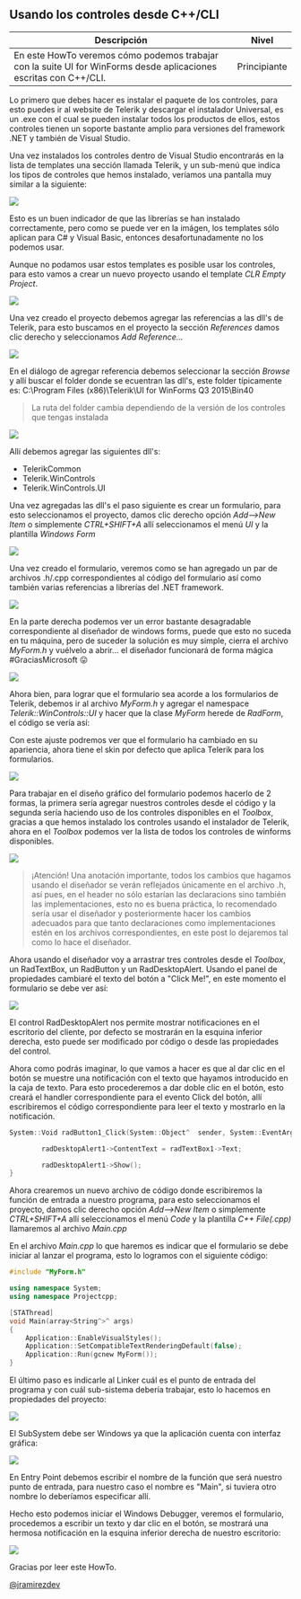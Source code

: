 ## Usando los controles desde C++/CLI

Descripción | Nivel
------------ | ------------
En este HowTo veremos cómo podemos trabajar con la suite UI for WinForms desde aplicaciones escritas con C++/CLI. | Principiante

Lo primero que debes hacer es instalar el paquete de los controles, para esto puedes ir al website de Telerik y descargar el instalador Universal, es un .exe con el cual se pueden instalar todos los productos de ellos, estos controles tienen un soporte bastante amplio para versiones del framework .NET y también de Visual Studio.

Una vez instalados los controles dentro de Visual Studio encontrarás en la lista de templates una sección llamada Telerik, y un sub-menú que indica los tipos de controles que hemos instalado, veríamos una pantalla muy similar a la siguiente:

![](http://jorgeramirez.ninja/content/images/2015/11/Capture1.PNG)

Esto es un buen indicador de que las librerías se han instalado correctamente, pero como se puede ver en la imágen, los templates sólo aplican para C# y Visual Basic, entonces desafortunadamente no los podemos usar.

Aunque no podamos usar estos templates es posible usar los controles, para esto vamos a crear un nuevo proyecto usando el template *CLR Empty Project*.

![](http://jorgeramirez.ninja/content/images/2015/11/Capture2.PNG)

Una vez creado el proyecto debemos agregar las referencias a las dll's de Telerik, para esto buscamos en el proyecto la sección *References* damos clic derecho y seleccionamos *Add Reference...*

![](http://jorgeramirez.ninja/content/images/2015/11/Capture3.PNG)

En el diálogo de agregar referencia debemos seleccionar la sección *Browse* y allí buscar el folder donde se ecuentran las dll's, este folder típicamente es: C:\Program Files (x86)\Telerik\UI for WinForms Q3 2015\Bin40

> La ruta del folder cambia dependiendo de la versión de los controles que tengas instalada

![](http://jorgeramirez.ninja/content/images/2015/11/Capture4.PNG)

Allí debemos agregar las siguientes dll's:

- TelerikCommon
- Telerik.WinControls
- Telerik.WinControls.UI

Una vez agregadas las dll's el paso siguiente es crear un formulario, para esto seleccionamos el proyecto, damos clic derecho opción *Add-->New Item* o simplemente *CTRL+SHIFT+A* allí seleccionamos el menú *UI* y la plantilla *Windows Form*

![](http://jorgeramirez.ninja/content/images/2015/11/Capture5.PNG)

Una vez creado el formulario, veremos como se han agregado un par de archivos .h/.cpp correspondientes al código del formulario así como también varias referencias a librerías del .NET framework.

![](http://jorgeramirez.ninja/content/images/2015/11/Capture6.PNG)

En la parte derecha podemos ver un error bastante desagradable correspondiente al diseñador de windows forms, puede que esto no suceda en tu máquina, pero de suceder la solución es muy simple, cierra el archivo *MyForm.h* y vuélvelo a abrir... el diseñador funcionará de forma mágica #GraciasMicrosoft :stuck_out_tongue:

![](http://jorgeramirez.ninja/content/images/2015/11/Capture7.PNG)

Ahora bien, para lograr que el formulario sea acorde a los formularios de Telerik, debemos ir al archivo *MyForm.h* y agregar el namespace *Telerik::WinControls::UI* y hacer que la clase *MyForm* herede de *RadForm*, el código se vería así:

[](http://jorgeramirez.ninja/content/images/2015/11/Capture8.PNG)

Con este ajuste podremos ver que el formulario ha cambiado en su apariencia, ahora tiene el skin por defecto que aplica Telerik para los formularios.

![](http://jorgeramirez.ninja/content/images/2015/11/Capture9.PNG)

Para trabajar en el diseño gráfico del formulario podemos hacerlo de 2 formas, la primera sería agregar nuestros controles desde el código y la segunda sería haciendo uso de los controles disponibles en el *Toolbox*, gracias a que hemos instalado los controles usando el instalador de Telerik, ahora en el *Toolbox* podemos ver la lista de todos los controles de winforms disponibles.

![](http://jorgeramirez.ninja/content/images/2015/11/Capture10.PNG)

> ¡Atención! Una anotación importante, todos los cambios que hagamos usando el diseñador se verán reflejados únicamente en el archivo .h, así pues, en el header no sólo estarían las declaracions sino también las implementaciones, esto no es buena práctica, lo recomendado sería usar el diseñador y posteriormente hacer los cambios adecuados para que tanto declaraciones como implementaciones estén en los archivos correspondientes, en este post lo dejaremos tal como lo hace el diseñador.

Ahora usando el diseñador voy a arrastrar tres controles desde el *Toolbox*, un RadTextBox, un RadButton y un RadDesktopAlert. Usando el panel de propiedades cambiaré el texto del botón a "Click Me!", en este momento el formulario se debe ver así:

![](http://jorgeramirez.ninja/content/images/2015/11/Capture12.PNG)

El control RadDesktopAlert nos permite mostrar notificaciones en el escritorio del cliente, por defecto se mostrarán en la esquina inferior derecha, esto puede ser modificado por código o desde las propiedades del control.

Ahora como podrás imaginar, lo que vamos a hacer es que al dar clic en el botón se muestre una notificación con el texto que hayamos introducido en la caja de texto. Para esto procederemos a dar doble clic en el botón, esto creará el handler correspondiente para el evento Click del botón, allí escribiremos el código correspondiente para leer el texto y mostrarlo en la notificación.

```cpp
System::Void radButton1_Click(System::Object^  sender, System::EventArgs^  e) {

		radDesktopAlert1->ContentText = radTextBox1->Text;

		radDesktopAlert1->Show();
}
```

Ahora crearemos un nuevo archivo de código donde escribiremos la función de entrada a nuestro programa, para esto seleccionamos el proyecto, damos clic derecho opción *Add-->New Item* o simplemente *CTRL+SHIFT+A* allí seleccionamos el menú *Code* y la plantilla *C++ File(.cpp)* llamaremos al archivo *Main.cpp*

En el archivo *Main.cpp* lo que haremos es indicar que el formulario se debe iniciar al lanzar el programa, esto lo logramos con el siguiente código:

```cpp
#include "MyForm.h"

using namespace System;
using namespace Projectcpp;

[STAThread]
void Main(array<String^>^ args)
{
	Application::EnableVisualStyles();
	Application::SetCompatibleTextRenderingDefault(false);
	Application::Run(gcnew MyForm());
}
```

El último paso es indicarle al Linker cuál es el punto de entrada del programa y con cuál sub-sistema debería trabajar, esto lo hacemos en propiedades del proyecto:

![](http://jorgeramirez.ninja/content/images/2015/11/Capture14.PNG)

El SubSystem debe ser Windows ya que la aplicación cuenta con interfaz gráfica:

![](http://jorgeramirez.ninja/content/images/2015/11/Capture13.PNG)

En Entry Point debemos escribir el nombre de la función que será nuestro punto de entrada, para nuestro caso el nombre es "Main", si tuviera otro nombre lo deberíamos especificar allí.

Hecho esto podemos iniciar el Windows Debugger, veremos el formulario, procedemos a escribir un texto y dar clic en el botón, se mostrará una hermosa notificación en la esquina inferior derecha de nuestro escritorio:

![](http://jorgeramirez.ninja/content/images/2015/11/Capture16.PNG)

Gracias por leer este HowTo.

[@jramirezdev](https://github.com/jramirezdev)
